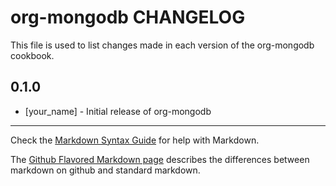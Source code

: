 org-mongodb CHANGELOG
=====================

This file is used to list changes made in each version of the org-mongodb cookbook.

0.1.0
-----
- [your_name] - Initial release of org-mongodb

- - -
Check the [Markdown Syntax Guide](http://daringfireball.net/projects/markdown/syntax) for help with Markdown.

The [Github Flavored Markdown page](http://github.github.com/github-flavored-markdown/) describes the differences between markdown on github and standard markdown.
